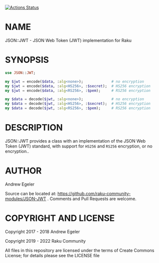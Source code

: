 [![Actions Status](https://github.com/raku-community-modules/JSON-JWT/workflows/test/badge.svg)](https://github.com/raku-community-modules/JSON-JWT/actions)

NAME
====

JSON::JWT - JSON Web Token (JWT) implementation for Raku

SYNOPSIS
========

```raku
use JSON::JWT;

my $jwt = encode($data, :alg<none>);             # no encryption
my $jwt = encode($data, :alg<HS256>, :$secret);  # HS256 encryption
my $jwt = encode($data, :alg<RS256>, :$pem);     # RS256 encryption

my $data = decode($jwt, :alg<none>);             # no encryption
my $data = decode($jwt, :alg<HS256>, :$secret);  # HS256 encryption
my $data = decode($jwt, :alg<RS256>, :$pem);     # RS256 encryption
```

DESCRIPTION
===========

JSON::JWT provides a class with an implementation of the JSON Web Token (JWT) standard, with support for `HS256` and `RS256` encryption, or no encryption..

AUTHOR
======

Andrew Egeler

Source can be located at: https://github.com/raku-community-modules/JSON-JWT . Comments and Pull Requests are welcome.

COPYRIGHT AND LICENSE
=====================

Copyright 2017 - 2018 Andrew Egeler

Copyright 2019 - 2022 Raku Community

All files in this repository are licensed under the terms of Create Commons License; for details please see the LICENSE file

